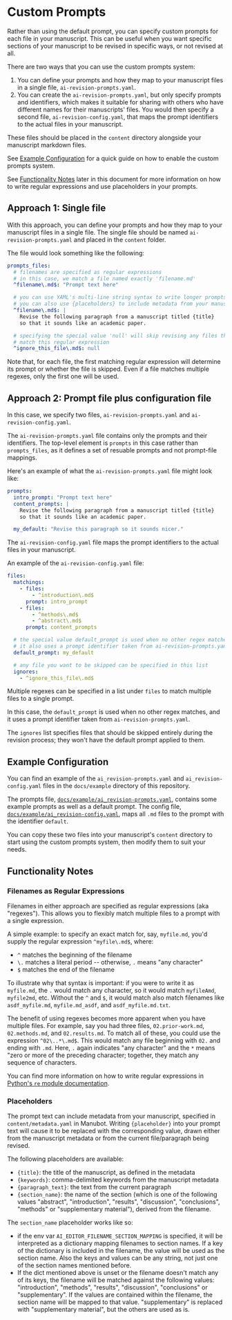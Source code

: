 # Custom Prompts

Rather than using the default prompt, you can specify custom prompts for each file in your manuscript.
This can be useful when you want specific sections of your manuscript to be revised in specific ways, or not revised at all.

There are two ways that you can use the custom prompts system:
1. You can define your prompts and how they map to your manuscript files in a single file, `ai-revision-prompts.yaml`.
2. You can create the `ai-revision-prompts.yaml`, but only specify prompts and identifiers, which makes it suitable for sharing with others who have different names for their manuscripts' files.
You would then specify a second file, `ai-revision-config.yaml`, that maps the prompt identifiers to the actual files in your manuscript.

These files should be placed in the `content` directory alongside your manuscript markdown files.

See [Example Configuration](#example-configuration) for a quick guide on how to enable the custom prompts system.

See [Functionality Notes](#functionality-notes) later in this document for more information on how to write regular expressions and use placeholders in your prompts.


## Approach 1: Single file

With this approach, you can define your prompts and how they map to your manuscript files in a single file.
The single file should be named `ai-revision-prompts.yaml` and placed in the `content` folder.

The file would look something like the following:

```yaml
prompts_files:
  # filenames are specified as regular expressions
  # in this case, we match a file named exactly 'filename.md'
  ^filename\.md$: "Prompt text here"

  # you can use YAML's multi-line string syntax to write longer prompts
  # you can also use {placeholders} to include metadata from your manuscript
  ^filename\.md$: |
    Revise the following paragraph from a manuscript titled {title}
    so that it sounds like an academic paper.

  # specifying the special value 'null' will skip revising any files that
  # match this regular expression
  ^ignore_this_file\.md$: null
```

Note that, for each file, the first matching regular expression will determine its prompt or whether the file is skipped.
Even if a file matches multiple regexes, only the first one will be used.


## Approach 2: Prompt file plus configuration file

In this case, we specify two files, `ai-revision-prompts.yaml` and `ai-revision-config.yaml`.

The `ai-revision-prompts.yaml` file contains only the prompts and their identifiers.
The top-level element is `prompts` in this case rather than `prompts_files`, as it defines a set of resuable prompts and not prompt-file mappings.

Here's an example of what the `ai-revision-prompts.yaml` file might look like:
```yaml
prompts:
  intro_prompt: "Prompt text here"
  content_prompts: |
    Revise the following paragraph from a manuscript titled {title}
    so that it sounds like an academic paper.

  my_default: "Revise this paragraph so it sounds nicer."
```

The `ai-revision-config.yaml` file maps the prompt identifiers to the actual files in your manuscript.

An example of the `ai-revision-config.yaml` file:
```yaml
files:
  matchings:
    - files:
        - ^introduction\.md$
      prompt: intro_prompt
    - files:
        - ^methods\.md$
        - ^abstract\.md$
      prompt: content_prompts

  # the special value default_prompt is used when no other regex matches
  # it also uses a prompt identifier taken from ai-revision-prompts.yaml
  default_prompt: my_default

  # any file you want to be skipped can be specified in this list
  ignores:
    - ^ignore_this_file\.md$
```

Multiple regexes can be specified in a list under `files` to match multiple files to a single prompt.

In this case, the `default_prompt` is used when no other regex matches, and it uses a prompt identifier taken from `ai-revision-prompts.yaml`.

The `ignores` list specifies files that should be skipped entirely during the revision process; they won't have the default prompt applied to them.

## Example Configuration

You can find an example of the `ai_revision-prompts.yaml` and `ai_revision-config.yaml` files in the `docs/example` directory of this repository.

The prompts file, [`docs/example/ai_revision-prompts.yaml`](docs/example/ai_revision-prompts.yaml), contains some example prompts as well as a default prompt.
The config file, [`docs/example/ai_revision-config.yaml`](docs/example/ai_revision-config.yaml), maps all `.md` files to the prompt with the identifier `default`.

You can copy these two files into your manuscript's `content` directory to start using the custom prompts system, then modify them to suit your needs.

## Functionality Notes

### Filenames as Regular Expressions

Filenames in either approach are specified as regular expressions (aka "regexes").
This allows you to flexibly match multiple files to a prompt with a single expression.

A simple example: to specify an exact match for, say, `myfile.md`, you'd supply the regular expression `^myfile\.md$`, where:
- `^` matches the beginning of the filename
- `\.` matches a literal period -- otherwise, `.` means "any character"
- `$` matches the end of the filename

To illustrate why that syntax is important: if you were to write it as `myfile.md`, the `.` would match any character, so it would match `myfileAmd`, `myfile2md`, etc.
Without the `^` and `$`, it would match also match filenames like `asdf_myfile.md`, `myfile.md_asdf`, and `asdf_myfile.md.txt`.

The benefit of using regexes becomes more apparent when you have multiple files.
For example, say you had three files, `02.prior-work.md`, `02.methods.md`, and `02.results.md`. To match all of these, you could use the expression `^02\..*\.md$`.
This would match any file beginning with `02.` and ending with `.md`.
Here, `.` again indicates "any character" and the `*` means "zero or more of the preceding character; together, they match any sequence of characters.

You can find more information on how to write regular expressions in [Python's `re` module documentation](https://docs.python.org/3/library/re.html#regular-expression-syntax).


### Placeholders

The prompt text can include metadata from your manuscript, specified in `content/metadata.yaml` in Manubot. Writing
`{placeholder}` into your prompt text will cause it to be replaced with the corresponding value, drawn either
from the manuscript metadata or from the current file/paragraph being revised.

The following placeholders are available:
- `{title}`: the title of the manuscript, as defined in the metadata
- `{keywords}`: comma-delimited keywords from the manuscript metadata
- `{paragraph_text}`: the text from the current paragraph
- `{section_name}`: the name of the section (which is one of the following values "abstract",  "introduction", "results", "discussion", "conclusions", "methods" or "supplementary material"), derived from the filename.

The `section_name` placeholder works like so:
- if the env var `AI_EDITOR_FILENAME_SECTION_MAPPING` is specified, it will be interpreted as a dictionary mapping filenames to section names.
If a key of the dictionary is included in the filename, the value will be used as the section name.
Also the keys and values can be any string, not just one of the section names mentioned before.
- If the dict mentioned above is unset or the filename doesn't match any of its keys, the filename will be matched against the following values: "introduction", "methods", "results", "discussion", "conclusions" or "supplementary".
If the values are contained within the filename, the section name will be mapped to that value. "supplementary" is replaced with "supplementary material", but the others are used as is.
